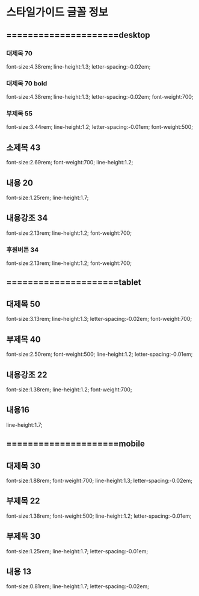 # 스타일가이드 글꼴 정보
## =====================desktop
### 대제목 70
font-size:4.38rem; line-height:1.3; letter-spacing:-0.02em;
### 대제목 70 bold
font-size:4.38rem; line-height:1.3; letter-spacing:-0.02em; font-weight:700;
### 부제목 55
font-size:3.44rem; line-height:1.2; letter-spacing:-0.01em; font-weight:500;
## 소제목 43
font-size:2.69rem; font-weight:700; line-height:1.2;
## 내용 20
font-size:1.25rem; line-height:1.7;
## 내용강조 34
font-size:2.13rem; line-height:1.2; font-weight:700; 
### 후원버튼 34
font-size:2.13rem; line-height:1.2; font-weight:700;
## =====================tablet
## 대제목 50
font-size:3.13rem; line-height:1.3; letter-spacing:-0.02em; font-weight:700;
## 부제목 40
font-size:2.50rem; font-weight:500; line-height:1.2; letter-spacing:-0.01em;
## 내용강조 22
font-size:1.38rem; line-height:1.2; font-weight:700; 
## 내용16
line-height:1.7;
## =====================mobile
## 대제목 30
font-size:1.88rem; font-weight:700; line-height:1.3; letter-spacing:-0.02em;
## 부제목 22
font-size:1.38rem; font-weight:500; line-height:1.2; letter-spacing:-0.01em;
## 부제목 30
font-size:1.25rem; line-height:1.7; letter-spacing:-0.01em;
## 내용 13
font-size:0.81rem; line-height:1.7; letter-spacing:-0.02em;
